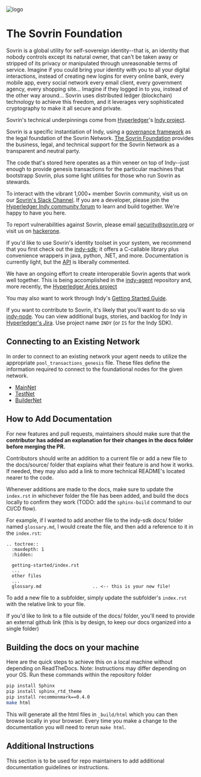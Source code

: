 ![logo](banner.png)
# The Sovrin Foundation

Sovrin is a global utility for self-sovereign identity--that is, an identity that nobody controls except its natural owner, that can't be taken away or stripped of its privacy or manipulated through unreasonable terms of service. Imagine if you could bring your identity with you to all your digital interactions, instead of creating new logins for every online bank, every mobile app, every social network every email client, every government agency, every shopping site...
Imagine if they logged in to you, instead of the other way around... Sovrin uses distributed ledger (blockchain) technology to achieve this freedom, and it leverages very sophisticated cryptography to make it all secure and private.

Sovrin's technical underpinnings come from [Hyperledger](https://hyperledger.org)'s [Indy project](https://wiki.hyperledger.org/display/indy/Hyperledger+Indy).

Sovrin is a specific instantiation of Indy, using a [governance framework](https://sovrin.org/library/sovrin-governance-framework/) as the legal foundation of the Sovrin Network. [The Sovrin Foundation](http://sovrin.org) provides the business, legal, and technical support for the Sovrin Network as a transparent and neutral party. 

The code that's stored here operates as a thin veneer on top of Indy--just enough to provide genesis transactions for the particular machines that bootstrapp Sovrin, plus some light utilities for those who run Sovrin as stewards.

To interact with the vibrant 1,000+ member Sovrin community, visit us on our [Sovrin's Slack Channel](https://sovrinfoundation.slack.com). If you are a developer, please join the [Hyperledger Indy community forum](https://chat.hyperledger.org) to learn and build together. We're happy to have you here.

To report vulnerabilities against Sovrin, please email security@sovrin.org or visit us on
[hackerone](https://hackerone.com/sovrin_foundation).

If you'd like to use Sovrin's identity toolset in your system, we recommend that you first check out the [indy-sdk](https://github.com/hyperledger/indy-sdk); it offers a C-callable library plus convenience wrappers in java, python, .NET, and more. Documentation is currently light, but the [API](https://github.com/hyperledger/indy-sdk/tree/master/libindy/src/api) is liberally commented.

We have an ongoing effort to create interoperable Sovrin agents that work well together. This is being accomplished in the [indy-agent](https://github.com/hyperledger/indy-agent) repository and, more recently, the [Hyperledger Aries project](https://wiki.hyperledger.org/display/ARIES/Hyperledger+Aries)

You may also want to work through Indy's
[Getting Started Guide](https://github.com/hyperledger/indy-sdk/blob/master/docs/getting-started/indy-walkthrough.md).

If you want to contribute to Sovrin, it's likely that you'll want to do so via [indy-node](https://github.com/hyperledger/indy-node). You can view additional bugs, stories, and backlog for Indy in [Hyperledger's Jira](https://jira.hyperledger.org/projects/INDY). Use project name `INDY` (or `IS` for the Indy SDK).

## Connecting to an Existing Network

In order to connect to an existing network your agent needs to utilize the appropriate `pool_transactions_genesis` file.  These files define the information required to connect to the foundational nodes for the given network.

- [MainNet](https://raw.githubusercontent.com/sovrin-foundation/sovrin/stable/sovrin/pool_transactions_live_genesis)
- [TestNet](https://raw.githubusercontent.com/sovrin-foundation/sovrin/stable/sovrin/pool_transactions_sandbox_genesis)
- [BuilderNet](https://raw.githubusercontent.com/sovrin-foundation/sovrin/stable/sovrin/pool_transactions_builder_genesis)

## How to Add Documentation
For new features and pull requests, maintainers should make sure that the **contributor has added an explanation for their changes in the docs folder before merging the PR.**
  
Contributors should write an addition to a current file or add a new file to the docs/source/ folder that explains what their feature is and how it works. If needed, they may also add a link to more technical README's located nearer to the code.

Whenever additions are made to the docs, make sure to update the `index.rst` in whichever folder the file has been added, and build the docs locally to confirm they work (TODO: add the `sphinx-build` command to our CI/CD flow).

For example, if I wanted to add another file to the indy-sdk docs/ folder named `glossary.md`, I would create the file, and then add a reference to it in the `index.rst`: 
```
.. toctree::
  :maxdepth: 1
  :hidden:

  getting-started/index.rst
  ...
  other files
  ...
  glossary.md                   .. <-- this is your new file!

```

To add a new file to a subfolder, simply update the subfolder's `index.rst` with the relative link to your file.

If you'd like to link to a file outside of the docs/ folder, you'll need to provide an external github link (this is by design, to keep our docs organized into a single folder)


## Building the docs on your machine

Here are the quick steps to achieve this on a local machine without depending on ReadTheDocs. Note: Instructions may differ depending on your OS.
Run these commands within the repository folder
```bash
pip install Sphinx
pip install sphinx_rtd_theme
pip install recommonmark==0.4.0
make html
```

This will generate all the html files in `_build/html` which you can then browse locally in your browser. Every time you make a change to the documentation you will need to rerun `make html`.

## Additional Instructions
This section is to be used for repo maintainers to add additional documentation guidelines or instructions. 
